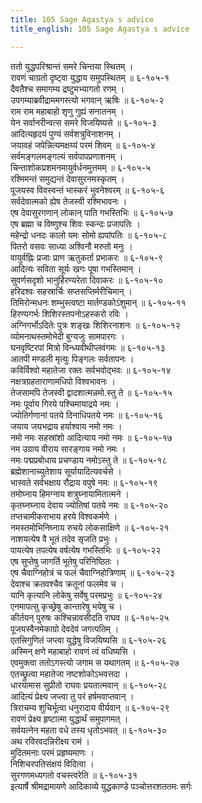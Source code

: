 ```yaml
---
title: 105 Sage Agastya s advice
title_english: 105 Sage Agastya s advice

---
```

ततो युद्धपरिश्रान्तं समरे चिन्तया स्थितम् ।  
रावणं चाग्रतो दृष्ट्वा युद्धाय समुपस्थितम् ॥ ६-१०५-१  
दैवतैश्च समागम्य द्रष्टुमभ्यागतो रणम् ।  
उपगम्याब्रवीद्राममगस्त्यो भगवान् ऋषिः ॥ ६-१०५-२  
राम राम महाबाहो शृणु गुह्यं सनातनम् ।  
येन सर्वानरीन्वत्स समरे विजयिष्यसे ॥ ६-१०५-३  
आदित्यहृदयं पुण्यं सर्वशत्रुविनाशनम् ।  
जयावहं जपेन्नित्यमक्षय्यं परमं शिवम् ॥ ६-१०५-४  
सर्वमङ्गलमङ्गल्यं सर्वपापप्रणाशनम् ।  
चिन्ताशोकप्रशमनमायुर्वर्धनमुत्तमम् ॥ ६-१०५-५  
रश्मिमन्तं समुद्यन्तं देवासुरनमस्कृतम् ।  
पूजयस्व विवस्वन्तं भास्करं भुवनेश्वरम् ॥ ६-१०५-६  
सर्वदेवात्मको ह्येष तेजस्वी रश्मिभावनः ।  
एष देवासुरगणान् लोकान् पाति गभस्तिभिः ॥ ६-१०५-७  
एष ब्रह्मा च विष्णुश्च शिवः स्कन्दः प्रजापतिः ।  
महेन्द्रो धनदः कालो यमः सोमो ह्यपांपतिः ॥ ६-१०५-८  
पितरो वसवः साध्या अश्विनौ मरुतो मनुः ।  
वायुर्वह्निः प्रजाः प्राण ऋतुकर्ता प्रभाकरः ॥ ६-१०५-९  
आदित्यः सविता सूर्यः खगः पूषा गभस्तिमान् ।  
सुवर्णसदृशो भानुर्हिरण्यरेता दिवाकरः ॥ ६-१०५-१०  
हरिदश्वः सहस्रार्चिः सप्तसप्तिर्मरीचिमान् ।  
तिमिरोन्मधनः शम्भुस्त्वष्टा मार्तण्डकोऽंशुमान् ॥ ६-१०५-११  
हिरण्यगर्भः शिशिरस्तपनोऽहस्करो रविः ।  
अग्निगर्भोऽदितेः पुत्रः शङ्खः शिशिरनाशनः ॥ ६-१०५-१२  
व्योमनाथस्तमोभेदी बुग्यजुः सामपारगः ।  
घनवृष्टिरपां मित्रो विन्ध्यवीथीप्लवंगमः ॥ ६-१०५-१३  
आतपी मण्डली मृत्युः पिङ्गलः सर्वतापनः ।  
कविर्विश्वो महातेजा रक्तः सर्वभवोद्भवः ॥ ६-१०५-१४  
नक्षत्रग्रहताराणामधिपो विश्वभावनः ।  
तेजसामपि तेजस्वी द्वादशात्मन्नमो.स्तु ते ॥ ६-१०५-१५  
नमः पूर्वाय गिरये पश्चिमायाद्रये नमः ।  
ज्योतिर्गणानां पतये दिनाधिपतये नमः ॥ ६-१०५-१६  
जयाय जयभद्राय हर्याश्वाय नमो नमः ।  
नमो नमः सहस्रांशो आदित्याय नमो नमः ॥ ६-१०५-१७  
नम उग्राय वीराय सारङ्गाय नमो नमः ।  
नमः पद्मप्रबोधाय प्रचण्डाय नमोऽस्तु ते ॥ ६-१०५-१८  
ब्रह्मेशानाच्युतेशाय सूर्यायादित्यवर्चसे ।  
भास्वते सर्वभक्षाय रौद्राय वपुषे नमः ॥ ६-१०५-१९  
तमोघ्नाय हिमग्नाय शत्रुघ्नायामितात्मने ।  
कृतघ्नघ्नाय देवाय ज्योतिषां पतये नमः ॥ ६-१०५-२०  
तप्तचामीकराभाय हरये विश्वकर्मणे ।  
नमस्तमोभिनिघ्नाय रुचये लोकसाक्षिणे ॥ ६-१०५-२१  
नाशयत्येष वै भूतं तदेव सृजति प्रभुः ।  
पायत्येष तपत्येष वर्षत्येष गभस्तिभिः ॥ ६-१०५-२२  
एष सुप्तेषु जागर्ति भूतेषु परिनिष्ठितः ।  
एष चैवाग्निहोत्रं च फलं चैवाग्निहोत्रिणाम् ॥ ६-१०५-२३  
देवाश्च क्रतवश्चैव क्रतूनां फलमेव च ।  
यानि कृत्यानि लोकेषु सर्वेषु परमप्रभुः ॥ ६-१०५-२४  
एनमापत्सु कृच्छ्रेषु कान्तारेषु भयेषु च ।  
कीर्तयन् पुरुषः कश्चिन्नावसीदति राघव ॥ ६-१०५-२५  
पूजयस्वैनमेकाग्रो देवदेवं जगत्पतिम् ।  
एतत्त्रिगुणितं जप्त्वा युद्धेषु विजयिष्यसि ॥ ६-१०५-२६  
अस्मिन् क्षणे महाबाहो रावणं त्वं वधिष्यसि ।  
एवमुक्त्वा ततोऽगस्त्यो जगाम स यथागतम् ॥ ६-१०५-२७  
एतच्छ्रुत्वा महातेजा नष्टशोकोऽभवत्तदा ।  
धारयामास सुप्रीतो राघवः प्रयतात्मवान् ॥ ६-१०५-२८  
आदित्यं प्रेक्ष्य जप्त्वा तु परं हर्षमवाप्तवान् ।  
त्रिराचम्य शुचिर्भूत्वा धनुरादाय वीर्यवान् ॥ ६-१०५-२९  
रावणं प्रेक्ष्य हृष्टात्मा युद्धार्थं समुपागमत् ।  
सर्वयत्नेन महता वधे तस्य धृतोऽभवत् ॥ ६-१०५-३०  
अथ रविरवदन्निरीक्ष्य रामं ।  
मुदितमनाः परमं प्रहृष्यमाणः ।  
निशिचरपतिसंक्षयं विदित्वा ।  
सुरगणमध्यगतो वचस्त्वरेति ॥ ६-१०५-३१  
इत्यार्षे श्रीमद्रामायणे आदिकाव्ये युद्धकाण्डे पञ्चोत्तरशततमः सर्गः